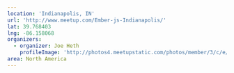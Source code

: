 ```yaml
---
location: 'Indianapolis, IN'
url: 'http://www.meetup.com/Ember-js-Indianapolis/'
lat: 39.768403
lng: -86.158068
organizers:
  - organizer: Joe Heth
    profileImage: 'http://photos4.meetupstatic.com/photos/member/3/c/e/5/thumb_242415589.jpeg'
area: North America
---
```

